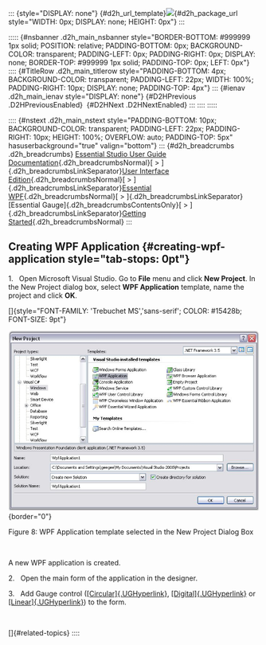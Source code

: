 ::: {style="DISPLAY: none"}
[](ms-xhelp:///?Id=d2h_url_template){#d2h_url_template}![](!package_url!){#d2h_package_url style="WIDTH: 0px; DISPLAY: none; HEIGHT: 0px"}
:::

::::: {#nsbanner .d2h_main_nsbanner style="BORDER-BOTTOM: #999999 1px solid; POSITION: relative; PADDING-BOTTOM: 0px; BACKGROUND-COLOR: transparent; PADDING-LEFT: 0px; PADDING-RIGHT: 0px; DISPLAY: none; BORDER-TOP: #999999 1px solid; PADDING-TOP: 0px; LEFT: 0px"}
:::: {#TitleRow .d2h_main_titlerow style="PADDING-BOTTOM: 4px; BACKGROUND-COLOR: transparent; PADDING-LEFT: 22px; WIDTH: 100%; PADDING-RIGHT: 10px; DISPLAY: none; PADDING-TOP: 4px"}
::: {#ienav .d2h_main_ienav style="DISPLAY: none"}
[](ms-xhelp:///?Id=3d11d9ae-9eda-4679-a865-77514bd99c26){#D2HPrevious .D2HPreviousEnabled}  [](ms-xhelp:///?Id=f14d8e37-72df-44e2-b953-b18fcb81148a){#D2HNext .D2HNextEnabled}
:::
::::
:::::

:::: {#nstext .d2h_main_nstext style="PADDING-BOTTOM: 10px; BACKGROUND-COLOR: transparent; PADDING-LEFT: 22px; PADDING-RIGHT: 10px; HEIGHT: 100%; OVERFLOW: auto; PADDING-TOP: 5px" hasuserbackground="true" valign="bottom"}
::: {#d2h_breadcrumbs .d2h_breadcrumbs}
[Essential Studio User Guide Documentation](ms-xhelp:///?Id=12457748-09e3-4d74-a240-8e049cedf030){.d2h_breadcrumbsNormal}[ \> ]{.d2h_breadcrumbsLinkSeparator}[User Interface Edition](ms-xhelp:///?Id=c29296b7-531c-413b-a0ec-488ca1f7f669){.d2h_breadcrumbsNormal}[ \> ]{.d2h_breadcrumbsLinkSeparator}[Essential WPF](ms-xhelp:///?Id=7f4f82c5-151c-4262-94d0-75c4626c77bc){.d2h_breadcrumbsNormal}[ \> ]{.d2h_breadcrumbsLinkSeparator}[Essential Gauge]{.d2h_breadcrumbsContentsOnly}[ \> ]{.d2h_breadcrumbsLinkSeparator}[Getting Started](ms-xhelp:///?Id=ac29d4cf-e3b9-4deb-95f4-0c1c0bfb83ee){.d2h_breadcrumbsNormal}
:::

## Creating WPF Application {#creating-wpf-application style="tab-stops: 0pt"}

1.   Open Microsoft Visual Studio. Go to **File** menu and click **New Project**. In the New Project dialog box, select **WPF Application** template, name the project and click **OK**.

[]{style="FONT-FAMILY: 'Trebuchet MS','sans-serif'; COLOR: #15428b; FONT-SIZE: 9pt"} 

![](ImagesExt/image54_11.jpg){border="0"}

Figure 8: WPF Application template selected in the New Project Dialog Box

 

A new WPF application is created.

2.   Open the main form of the application in the designer.

3.   Add Gauge control ([[Circular]{.UGHyperlink}](ms-xhelp:///?Id=183308e3-3ad9-4f87-a85e-1cd921e7e1b1), [[Digital]{.UGHyperlink}](ms-xhelp:///?Id=967b544f-600e-4fd2-9a21-e6deedd71b37) or [[Linear]{.UGHyperlink}](ms-xhelp:///?Id=132467f9-ac96-495a-964e-da4ba0e3f652)) to the form.

 

[]{#related-topics}
::::
